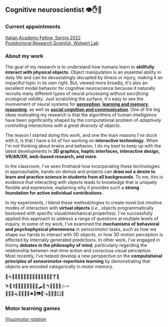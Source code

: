 ## Cognitive neuroscientist 👁✋🧠

### Current appointments
[Italian Academy Fellow, Spring 2022](https://italianacademy.columbia.edu)<br>
[Postdoctoral Research Scientist, Wolpert Lab](https://wolpertlab.neuroscience.columbia.edu)

### About my work
The goal of my research is to understand how humans learn to **skillfully interact with physical objects**. Object manipulation is an essential ability in daily life and can be devastatingly disrupted by illness or injury, making it an impactful topic in its own right. But, viewed more broadly, it's also an excellent model behavior for cognitive neuroscience because it naturally recruits many different types of neural processing _without sacrificing ecological validity_. Just scratching the surface, it's easy to see the involvement of neural systems for <a href="javascript:void(0)" data-toggle="tooltip" title="" data-html="true" data-original-title="&bull; 3D shape analysis<br>&bull; object recognition<br>&bull; haptic feedback<br>&bull; multisensory integration"><b>perception</b></a>, <a href="javascript:void(0)" data-toggle="tooltip" title="" data-html="true" data-original-title="&bull; generalization<br>&bull; prediction errors<br>&bull; cost functions<br>&bull; representational formats"><b>learning and memory</b></a>, <a href="javascript:void(0)" data-toggle="tooltip" title="" data-html="true" data-original-title="&bull; sequential planning<br>&bull; intuitive physics<br>&bull; tool use & design"><b>reasoning</b></a>, as well as <a href="javascript:void(0)" data-toggle="tooltip" title="" data-html="true" data-original-title="&bull; action understanding<br>&bull; gesture & pantomime"><b>social cognition and communication</b></a>. One of the big ideas motivating my research is that the algorithms of human intelligence have been significantly shaped by the computational problem of _adaptively controlling interactions with a great diversity of objects_.

The reason I started doing this work, and one the main reasons I've stuck with it, is that I have a lot of fun working on **interactive technology**. When I'm not thinking about brains and behavior, I do my best to keep up with the latest developments in **3D graphics, haptic interfaces, interactive design, VR/AR/XR, web-based research, and more**.

In the classroom, I've seen firsthand how incorporating these technologies in approachable, hands-on demos and projects can **draw out a desire to learn and practice science in students from all backgrounds**. To me, this is evidence that interacting with objects leads to knowledge that is uniquely flexible and expressive, explaining why it provides such a **strong foundation for active individual contributions**.

In my experiments, I blend these methodologies to create novel but intuitive modes of interaction with **virtual objects** (_i.e.,_ objects programmatically bestowed with specific visual/mechanical properties). I've successfully applied this approach to address a range of questions at multiple levels of inquiry. In some of my work, I've examined the **mechanisms of behavioral and psychophysical phenomena** in sensorimotor tasks, such as how we shape our hands to interact with 3D objects, or how 3D motion perception is affected by internally generated predictions. In other work, I've engaged in thorny **debates in the philosophy of mind**, particularly regarding the relationship between real-time action and conscious visual perception. Most recently, I've helped develop a new perspective on the **computational principles of sensorimotor-repertoire learning** by demonstrating that objects are encoded categorically in motor memory.

🥐☕️🍑🥗🍟🌯🥑🌽🍺🍕🦪🥂🥦🍷🍝🧀🍸🍪<br>
⛷🎾🏌️🎯🎳🏄‍♂️🎱🌷🥏🏹🛹🏓🪃🧑‍🎨🎣🚴⛄️🪢<br>
🧷🔩🔑🪒🔌💡🐚📱🛎🔪📷🔨🪚🎁🌂🧯🪟🚪<br>

### Motor learning games
<a href="/demos/vmr/vmr_gp2.html">Visuomotor rotation</a>
